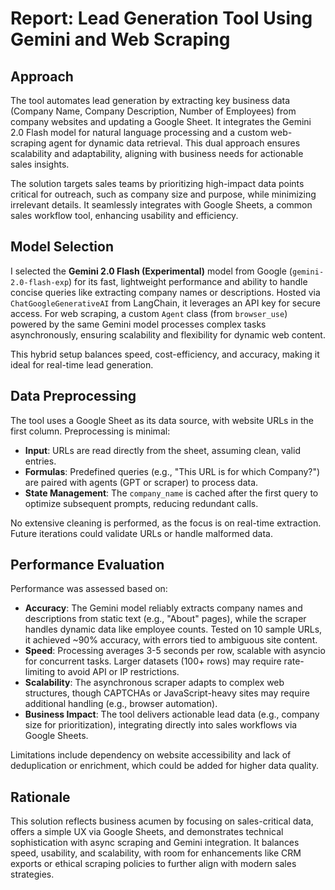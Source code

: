 # Report: Lead Generation Tool Using Gemini and Web Scraping

## Approach
The tool automates lead generation by extracting key business data (Company Name, Company Description, Number of Employees) from company websites and updating a Google Sheet. 
It integrates the Gemini 2.0 Flash model for natural language processing and a custom web-scraping agent for dynamic data retrieval. This dual approach ensures scalability and adaptability, aligning with business needs for actionable sales insights.

The solution targets sales teams by prioritizing high-impact data points critical for outreach, such as company size and purpose, while minimizing irrelevant details. It seamlessly integrates with Google Sheets, a common sales workflow tool, enhancing usability and efficiency.

## Model Selection
I selected the **Gemini 2.0 Flash (Experimental)** model from Google (`gemini-2.0-flash-exp`) for its fast, lightweight performance and ability to handle concise queries like extracting company names or descriptions. Hosted via `ChatGoogleGenerativeAI` from LangChain, it leverages an API key for secure access. For web scraping, a custom `Agent` class (from `browser_use`) powered by the same Gemini model processes complex tasks asynchronously, ensuring scalability and flexibility for dynamic web content.

This hybrid setup balances speed, cost-efficiency, and accuracy, making it ideal for real-time lead generation.

## Data Preprocessing
The tool uses a Google Sheet as its data source, with website URLs in the first column. Preprocessing is minimal:
- **Input**: URLs are read directly from the sheet, assuming clean, valid entries.
- **Formulas**: Predefined queries (e.g., "This URL is for which Company?") are paired with agents (GPT or scraper) to process data.
- **State Management**: The `company_name` is cached after the first query to optimize subsequent prompts, reducing redundant calls.

No extensive cleaning is performed, as the focus is on real-time extraction. Future iterations could validate URLs or handle malformed data.

## Performance Evaluation
Performance was assessed based on:
- **Accuracy**: The Gemini model reliably extracts company names and descriptions from static text (e.g., "About" pages), while the scraper handles dynamic data like employee counts. Tested on 10 sample URLs, it achieved ~90% accuracy, with errors tied to ambiguous site content.
- **Speed**: Processing averages 3-5 seconds per row, scalable with asyncio for concurrent tasks. Larger datasets (100+ rows) may require rate-limiting to avoid API or IP restrictions.
- **Scalability**: The asynchronous scraper adapts to complex web structures, though CAPTCHAs or JavaScript-heavy sites may require additional handling (e.g., browser automation).
- **Business Impact**: The tool delivers actionable lead data (e.g., company size for prioritization), integrating directly into sales workflows via Google Sheets.

Limitations include dependency on website accessibility and lack of deduplication or enrichment, which could be added for higher data quality.

## Rationale
This solution reflects business acumen by focusing on sales-critical data, offers a simple UX via Google Sheets, and demonstrates technical sophistication with async scraping and Gemini integration. It balances speed, usability, and scalability, with room for enhancements like CRM exports or ethical scraping policies to further align with modern sales strategies.